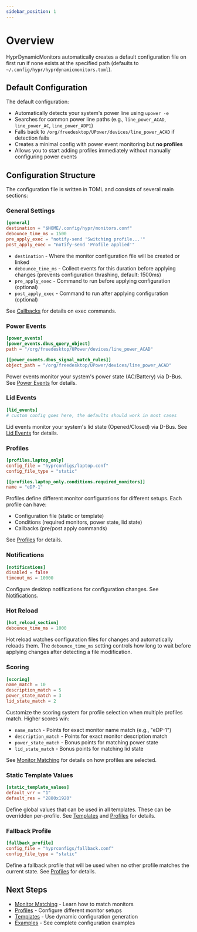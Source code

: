 ```yaml
---
sidebar_position: 1
---
```


# Overview

HyprDynamicMonitors automatically creates a default configuration file on first run if none exists at the specified path (defaults to `~/.config/hypr/hyprdynamicmonitors.toml`).

## Default Configuration

The default configuration:
- Automatically detects your system's power line using `upower -e`
- Searches for common power line paths (e.g., `line_power_ACAD`, `line_power_AC`, `line_power_ADP1`)
- Falls back to `/org/freedesktop/UPower/devices/line_power_ACAD` if detection fails
- Creates a minimal config with power event monitoring but **no profiles**
- Allows you to start adding profiles immediately without manually configuring power events

## Configuration Structure

The configuration file is written in TOML and consists of several main sections:

### General Settings

```toml
[general]
destination = "$HOME/.config/hypr/monitors.conf"
debounce_time_ms = 1500
pre_apply_exec = "notify-send 'Switching profile...'"
post_apply_exec = "notify-send 'Profile applied'"
```

- `destination` - Where the monitor configuration file will be created or linked
- `debounce_time_ms` - Collect events for this duration before applying changes (prevents configuration thrashing, default: 1500ms)
- `pre_apply_exec` - Command to run before applying configuration (optional)
- `post_apply_exec` - Command to run after applying configuration (optional)

See [Callbacks](./callbacks) for details on exec commands.

### Power Events

```toml
[power_events]
[power_events.dbus_query_object]
path = "/org/freedesktop/UPower/devices/line_power_ACAD"

[[power_events.dbus_signal_match_rules]]
object_path = "/org/freedesktop/UPower/devices/line_power_ACAD"
```

Power events monitor your system's power state (AC/Battery) via D-Bus. See [Power Events](./power-events) for details.

### Lid Events

```toml
[lid_events]
# custom config goes here, the defaults should work in most cases
```

Lid events monitor your system's lid state (Opened/Closed) via D-Bus. See [Lid Events](./lid-events) for details.

### Profiles

```toml
[profiles.laptop_only]
config_file = "hyprconfigs/laptop.conf"
config_file_type = "static"

[[profiles.laptop_only.conditions.required_monitors]]
name = "eDP-1"
```

Profiles define different monitor configurations for different setups. Each profile can have:
- Configuration file (static or template)
- Conditions (required monitors, power state, lid state)
- Callbacks (pre/post apply commands)

See [Profiles](./profiles) for details.

### Notifications

```toml
[notifications]
disabled = false
timeout_ms = 10000
```

Configure desktop notifications for configuration changes. See [Notifications](./notifications).

### Hot Reload

```toml
[hot_reload_section]
debounce_time_ms = 1000
```

Hot reload watches configuration files for changes and automatically reloads them. The `debounce_time_ms` setting controls how long to wait before applying changes after detecting a file modification.

### Scoring

```toml
[scoring]
name_match = 10
description_match = 5
power_state_match = 3
lid_state_match = 2
```

Customize the scoring system for profile selection when multiple profiles match. Higher scores win:
- `name_match` - Points for exact monitor name match (e.g., "eDP-1")
- `description_match` - Points for exact monitor description match
- `power_state_match` - Bonus points for matching power state
- `lid_state_match` - Bonus points for matching lid state

See [Monitor Matching](./monitor-matching) for details on how profiles are selected.

### Static Template Values

```toml
[static_template_values]
default_vrr = "1"
default_res = "2880x1920"
```

Define global values that can be used in all templates. These can be overridden per-profile. See [Templates](../advanced/templates) and [Profiles](./profiles) for details.

### Fallback Profile

```toml
[fallback_profile]
config_file = "hyprconfigs/fallback.conf"
config_file_type = "static"
```

Define a fallback profile that will be used when no other profile matches the current state. See [Profiles](./profiles) for details.

## Next Steps

- [Monitor Matching](./monitor-matching) - Learn how to match monitors
- [Profiles](./profiles) - Configure different monitor setups
- [Templates](../advanced/templates) - Use dynamic configuration generation
- [Examples](https://github.com/fiffeek/hyprdynamicmonitors/tree/main/examples) - See complete configuration examples
